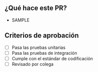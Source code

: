 ## ¿Qué hace este PR?
- SAMPLE


## Criterios de aprobación
- [ ] Pasa las pruebas unitarias
- [ ] Pasa las pruebas de integración
- [ ] Cumple con el estándar de codificación
- [ ] Revisado por colega
